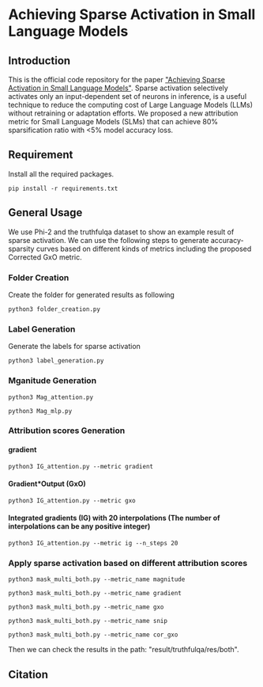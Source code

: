 # Achieving Sparse Activation in Small Language Models

## Introduction
This is the official code repository for the paper ["Achieving Sparse Activation in Small Language Models"](). Sparse activation selectively activates only an input-dependent set of neurons in inference, is a useful technique to reduce the computing cost of Large Language Models (LLMs) without retraining or adaptation efforts. We proposed a new attribution metric for Small Language Models (SLMs) that can achieve 80% sparsification ratio with $<$5% model accuracy loss.

## Requirement
Install all the required packages.
```
pip install -r requirements.txt
```
## General Usage
We use Phi-2 and the truthfulqa dataset to show an example result of sparse activation. We can use the following steps to generate accuracy-sparsity curves based on different kinds of metrics including the proposed Corrected GxO metric.

### Folder Creation
Create the folder for generated results as following
```
python3 folder_creation.py
```

### Label Generation
Generate the labels for sparse activation
```
python3 label_generation.py
```

### Mganitude Generation
```
python3 Mag_attention.py
```
```
python3 Mag_mlp.py
```

### Attribution scores Generation

#### gradient
```
python3 IG_attention.py --metric gradient
```

#### Gradient*Output (GxO)
```
python3 IG_attention.py --metric gxo
```

#### Integrated gradients (IG) with 20 interpolations (The number of interpolations can be any positive integer)
```
python3 IG_attention.py --metric ig --n_steps 20
```

### Apply sparse activation based on different attribution scores
```
python3 mask_multi_both.py --metric_name magnitude
```
```
python3 mask_multi_both.py --metric_name gradient
```
```
python3 mask_multi_both.py --metric_name gxo
```
```
python3 mask_multi_both.py --metric_name snip
```
```
python3 mask_multi_both.py --metric_name cor_gxo
```
Then we can check the results in the path: "result/truthfulqa/res/both".

## Citation
```

```
